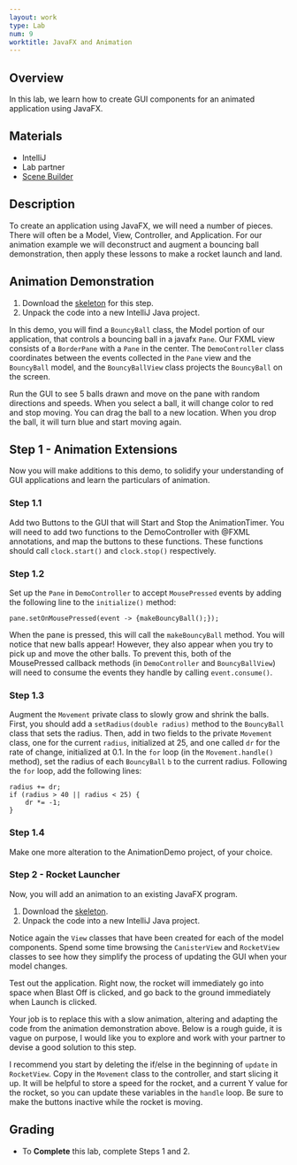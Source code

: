 ```yaml
---
layout: work
type: Lab
num: 9
worktitle: JavaFX and Animation
---
```


## Overview

In this lab, we learn how to create GUI components for an animated application
using JavaFX.

## Materials

-   IntelliJ
-   Lab partner
-   [Scene Builder](http://gluonhq.com/products/scene-builder/)

## Description

To create an application using JavaFX, we will need a number of pieces.
There will often be a Model, View, Controller, and Application. For our
animation example we will deconstruct and augment a bouncing ball demonstration,
then apply these lessons to make a rocket launch and land.

## Animation Demonstration

1.  Download the [skeleton](../code/animationdemo.zip) for this step.
2.  Unpack the code into a new IntelliJ Java project.

In this demo, you will find a `BouncyBall` class, the Model portion of our application,
that controls a bouncing ball in a javafx `Pane`.
Our FXML view consists of a `BorderPane` with a `Pane` in the center.
The `DemoController` class
coordinates between the events collected in the `Pane` view and the `BouncyBall` model,
and the `BouncyBallView` class projects the `BouncyBall` on the screen.

Run the GUI to see 5 balls drawn and move on the pane with random directions and
speeds. When you select a ball, it will change color to red and stop moving. You can
drag the ball to a new location. When you drop the ball, it will turn blue and
start moving again.

## Step 1 - Animation Extensions

Now you will make additions to this demo, to solidify your understanding
of GUI applications and learn the particulars of animation.

### Step 1.1

Add two Buttons to the GUI that will Start and Stop the AnimationTimer. You will
need to add two functions to the DemoController with @FXML annotations, and map
the buttons to these functions. These functions should call `clock.start()` and
`clock.stop()` respectively.

### Step 1.2

Set up the `Pane` in `DemoController` to accept `MousePressed` events by adding the 
following line to the `initialize()` method:
```
pane.setOnMousePressed(event -> {makeBouncyBall();});
```

When the pane is pressed, this will call the `makeBouncyBall` method. You will 
notice that new balls appear! However, they also appear when you try to pick up 
and move the other balls. To prevent this, both of the MousePressed callback 
methods (in `DemoController` and `BouncyBallView`) will need
to consume the events they handle by calling `event.consume()`.

### Step 1.3

Augment the `Movement` private class to slowly grow and shrink the
balls. First, you should add a `setRadius(double radius)` method to the `BouncyBall`
class that sets the radius. Then, add in two fields to the private `Movement` class,
one for the current `radius`, initialized at 25, and one called `dr` for the rate of change,
initialized at 0.1. In the `for` loop (in the `Movement.handle()` method), set the radius 
of each `BouncyBall` `b` to the current radius. Following the `for` loop, add the following lines:

<!-- -->


    radius += dr;
    if (radius > 40 || radius < 25) {
        dr *= -1;
    }

### Step 1.4

Make one more alteration to the AnimationDemo project, of your choice.

### Step 2 - Rocket Launcher

Now, you will add an animation to an existing JavaFX program.

1.  Download the [skeleton](../code/RocketLauncher.zip).
2.  Unpack the code into a new IntelliJ Java project.

Notice again the `View` classes that have been created for each of the
model components. Spend some time browsing the `CanisterView` and `RocketView`
classes to see how they simplify the process of updating the GUI when your
model changes.

Test out the application. Right now, the rocket will immediately go into space when
Blast Off is clicked, and go back to the ground immediately when Launch is clicked.

Your job is to replace this with a slow animation, altering and adapting the code
from the animation demonstration above. Below is a rough guide, it is vague on purpose, I would like you to explore and work with your partner to devise a good solution to this step.

I recommend you start by deleting the if/else in the beginning of `update` in `RocketView`. Copy in the `Movement` class to the controller, and start slicing it up. It will be helpful to store a speed for the rocket, and a current Y value for the rocket, so you can update these variables in the `handle` loop. Be sure to make the buttons inactive while the rocket is moving.

## Grading

* To **Complete** this lab, complete Steps 1 and 2.
